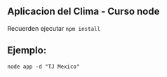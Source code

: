 ## Aplicacion del Clima - Curso node

Recuerden ejecutar  ```` npm install ````


## Ejemplo:
```
node app -d "TJ Mexico"
```
